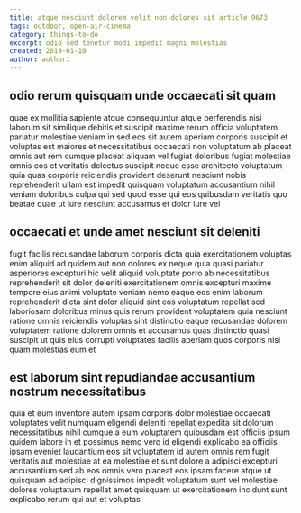 ```yaml
---
title: atque nesciunt dolorem velit non dolores sit article 9673
tags: outdoor, open-air-cinema
category: things-to-do
excerpt: odio sed tenetur modi impedit magni molestias
created: 2019-01-10
author: author1
---
```


## odio rerum quisquam unde occaecati sit quam

quae ex mollitia sapiente atque consequuntur atque perferendis nisi laborum sit similique debitis et suscipit maxime rerum officia voluptatem pariatur molestiae veniam in sed eos sit autem aperiam corporis suscipit et voluptas est maiores et necessitatibus occaecati non voluptatum ab placeat omnis aut rem cumque placeat aliquam vel fugiat doloribus fugiat molestiae omnis eos et veritatis delectus suscipit neque esse architecto voluptatum quia quas corporis reiciendis provident deserunt nesciunt nobis reprehenderit ullam est impedit quisquam voluptatum accusantium nihil veniam doloribus culpa qui sed quod esse qui eos quibusdam veritatis quo beatae quae ut iure nesciunt accusamus et dolor iure vel

## occaecati et unde amet nesciunt sit deleniti

fugit facilis recusandae laborum corporis dicta quia exercitationem voluptas enim aliquid ad quidem aut non dolores ex neque quia quasi pariatur asperiores excepturi hic velit aliquid voluptate porro ab necessitatibus reprehenderit sit dolor deleniti exercitationem omnis excepturi maxime tempore eius animi voluptate veniam nemo eaque eos enim laborum reprehenderit dicta sint dolor aliquid sint eos voluptatum repellat sed laboriosam doloribus minus quis rerum provident voluptatem quia nesciunt ratione omnis reiciendis voluptas sint distinctio eaque recusandae dolorem voluptatem ratione dolorem omnis et accusamus quas distinctio quasi suscipit ut quis eius corrupti voluptates facilis aperiam quos corporis nisi quam molestias eum et

## est laborum sint repudiandae accusantium nostrum necessitatibus

quia et eum inventore autem ipsam corporis dolor molestiae occaecati voluptates velit numquam eligendi deleniti repellat expedita sit dolorum necessitatibus nihil cumque a eum voluptatem quibusdam est officiis ipsum quidem labore in et possimus nemo vero id eligendi explicabo ea officiis ipsam eveniet laudantium eos sit voluptatem id autem omnis rem fugit veritatis aut molestiae at ea molestiae et sunt dolore a adipisci excepturi accusantium sed ab eos omnis vero placeat eos ipsam facere atque ut quisquam ad adipisci dignissimos impedit voluptatum sunt vel molestiae dolores voluptatum repellat amet quisquam ut exercitationem incidunt sunt explicabo rerum qui aut et voluptas
